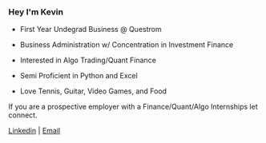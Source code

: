 ### Hey I'm Kevin

* First Year Undegrad Business @ Questrom

* Business Administration w/ Concentration in Investment Finance

* Interested in Algo Trading/Quant Finance

* Semi Proficient in Python and Excel

* Love Tennis, Guitar, Video Games, and Food

If you are a prospective employer with a Finance/Quant/Algo Internships let connect.

[Linkedin](https://www.linkedin.com/in/kevin-chen-2bb998250/) |
[Email](kevinchen4880@gmail.com)

<!--
**kevin-sean-chenn/kevin-sean-chenn** is a ✨ _special_ ✨ repository because its `README.md` (this file) appears on your GitHub profile.

Here are some ideas to get you started:

- 🔭 I’m currently working on ...
- 🌱 I’m currently learning ...
- 👯 I’m looking to collaborate on ...
- 🤔 I’m looking for help with ...
- 💬 Ask me about ...
- 📫 How to reach me: ...
- 😄 Pronouns: ...
- ⚡ Fun fact: ...
-->
